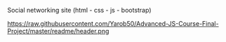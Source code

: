 Social networking site (html - css - js - bootstrap)

https://raw.githubusercontent.com/Yarob50/Advanced-JS-Course-Final-Project/master/readme/header.png
